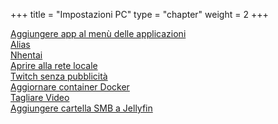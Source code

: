 +++
title = "Impostazioni PC"
type = "chapter"
weight = 2
+++

[Aggiungere app al menù delle applicazioni](aggiungere_app)  
[Alias](Alias)  
[Nhentai](Nhentai)  
[Aprire alla rete locale](aprire_rete_locale)  
[Twitch senza pubblicità](twitch)  
[Aggiornare container Docker](aggiornare_container)  
[Tagliare Video](tagliare_video)  
[Aggiungere cartella SMB a Jellyfin](aggiungere_smb_jellyfin)